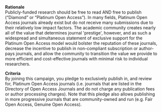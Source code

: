 **Rationale** \
Publicly-funded research should be free to read AND free to publish (“Diamond” or “Platinum Open Access”). In many fields, Platinum Open Access journals already exist but do not receive many submissions due to their relatively low impact factors. The academic community creates nearly all of the value that determines journal 'prestige', however, and as such a widespread and simultaneous statement of exclusive support for the Platinum Open Access model would bolster the reputation of these journals, decrease the incentive to publish in non-compliant subscription or author-pays journals, and allow the community to transition the value we provide to more efficient and cost-effective journals with minimal risk to individual researchers.

**Criteria** \
By joining this campaign, you pledge to exclusively publish in, and review for, Platinum Open Access journals (i.e. journals that are listed in the Directory of Open Access Journals and do not charge any publication fees or author processing charges). Note that this pledge also allows publishing in more progressive journals that are community-owned and run (e.g. Fair Open Access, Genuine Open Access).
